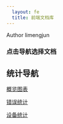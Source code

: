 ```yaml
---
  layout: fe
  title: 前端文档库
---
```


Author limengjun



### 点击导航选择文档

## 统计导航

[概览图表](http://tongji.fe.ioteams.com/?access_token=GnQdydoTkqgkw%2FS0%2Bb7XpgOsgX72M4h9PniDh9Htq%2FU%3D)

[错误统计](http://tongji.fe.ioteams.com/errinfo?p=onenet_portal&access_token=GnQdydoTkqgkw%2FS0%2Bb7XpgOsgX72M4h9PniDh9Htq%2FU%3D)

[设备统计](http://tongji.fe.ioteams.com/uainfo?p=onenet_portal&access_token=GnQdydoTkqgkw%2FS0%2Bb7XpgOsgX72M4h9PniDh9Htq%2FU%3D)
